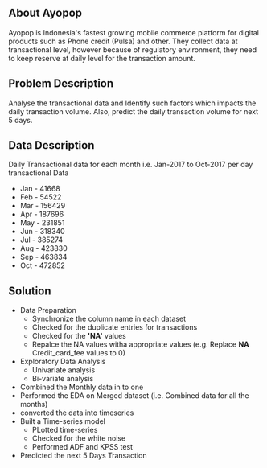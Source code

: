 ## About Ayopop
Ayopop is Indonesia's fastest growing mobile commerce platform for digital products such as Phone credit (Pulsa) and other.
They collect data at transactional level, however because of regulatory environment, they need to keep  reserve at daily level for the transaction amount.

## Problem Description
Analyse the transactional data and Identify such factors which impacts the daily transaction volume. Also, predict the daily transaction volume for next 5 days.

## Data Description
Daily Transactional data for each month i.e. Jan-2017 to Oct-2017 per day transactional Data

 - Jan - 41668
 - Feb - 54522
 - Mar - 156429
 - Apr - 187696
 - May - 231851
 - Jun - 318340
 - Jul - 385274
 - Aug - 423830
 - Sep - 463834
 - Oct - 472852

## Solution

* Data Preparation
  - Synchronize the column name in each dataset
  - Checked for the duplicate entries for transactions
  - Checked for the **'NA'** values
  - Repalce the NA values witha appropriate values (e.g. Replace **NA** Credit_card_fee values to 0)
* Exploratory Data Analysis
  - Univariate analysis
  - Bi-variate analysis
* Combined the Monthly data in to one
* Performed the EDA on Merged dataset (i.e. Combined data for all the months)
* converted the data into timeseries
* Built a Time-series model
   * PLotted time-series
   * Checked for the white noise
   * Performed ADF and KPSS test
* Predicted the next 5 Days Transaction
